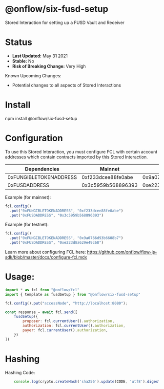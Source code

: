 # @onflow/six-fusd-setup

Stored Interaction for setting up a FUSD Vault and Receiver

# Status

- **Last Updated:** May 31 2021
- **Stable:** No
- **Risk of Breaking Change:** Very High

Known Upcoming Changes:

- Potential changes to all aspects of Stored Interactions

# Install

npm install @onflow/six-fusd-setup

# Configuration 

To use this Stored Interaction, you must configure FCL with certain account addresses which contain contracts imported by this Stored Interaction.

| Dependencies           | Mainnet            | Testnet            |
| ---------------------- | ------------------ | ------------------ |
| 0xFUNGIBLETOKENADDRESS | 0xf233dcee88fe0abe | 0x9a0766d93b6608b7 |
| 0xFUSDADDRESS          | 0x3c5959b568896393 | 0xe223d8a629e49c68 |

Example (for mainnet):

```javascript
fcl.config()
  .put("0xFUNGIBLETOKENADDRESS", "0xf233dcee88fe0abe")
  .put("0xFUSDADDRESS", "0x3c5959b568896393")
```

Example (for testnet):

```javascript
fcl.config()
  .put("0xFUNGIBLETOKENADDRESS", "0x9a0766d93b6608b7")
  .put("0xFUSDADDRESS", "0xe223d8a629e49c68")
```

Learn more about configuring FCL here: https://github.com/onflow/flow-js-sdk/blob/master/docs/configure-fcl.mdx

# Usage:

```javascript
import * as fcl from "@onflow/fcl"
import { template as fusdSetup } from "@onflow/six-fusd-setup"

fcl.config().put("accessNode", "http://localhost:8080");

const response = await fcl.send([
    fusdSetup({
        proposer: fcl.currentUser().authorization,
        authorization: fcl.currentUser().authorization,     
        payer: fcl.currentUser().authorization,             
    })
])

```

# Hashing

Hashing Code:
```javascript
    console.log(crypto.createHash('sha256').update(CODE, 'utf8').digest('hex'))
```